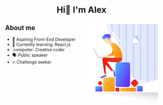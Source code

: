<h1 align="center"> Hi👋 I'm Alex</h1>
<div>
    <h2>About me <img align="right" src="img/hero.svg" width="50%"> </h2>
    <ul>
        <li>
            🔭 Aspiring Front-End Developer
        </li>
        <li>
            🌱 Currently learning: React.js
        </li>
        <li>
            :computer: Creative coder
        </li>
        <li>
            🗣 Public speaker
        </li>
        <li>
            🔥️ Challenge seeker
        </li>
    </ul>
</div>
<!--
**AlexandruNst/AlexandruNst** is a ✨ _special_ ✨ repository because its `README.md` (this file) appears on your GitHub profile.

Here are some ideas to get you started:

- 🔭 I’m currently working on ...
- 🌱 I’m currently learning ...
- 👯 I’m looking to collaborate on ...
- 🤔 I’m looking for help with ...
- 💬 Ask me about ...
- 📫 How to reach me: ...
- 😄 Pronouns: ...
- ⚡ Fun fact: ...
  -->

